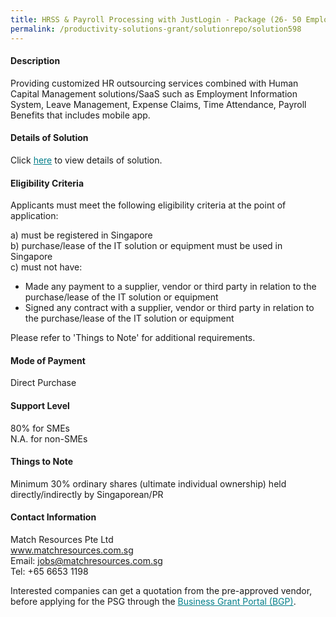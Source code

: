 ```yaml
---
title: HRSS & Payroll Processing with JustLogin - Package (26- 50 Employees)
permalink: /productivity-solutions-grant/solutionrepo/solution598
---
```


#### Description

Providing customized HR outsourcing services combined with Human Capital Management solutions/SaaS such as Employment Information System, Leave Management, Expense Claims, Time Attendance, Payroll Benefits that includes mobile app.


#### Details of Solution

Click <a href='https://govassist.gobusiness.gov.sg/images/psg/Match_Resources_Payroll_Annex_3_CR_wef4May2020_Part_2.pdf' style='color:#037e8a'>here</a> to view details of solution.

#### Eligibility Criteria

Applicants must meet the following eligibility criteria at the point of application:

a) must be registered in Singapore <br>
b) purchase/lease of the IT solution or equipment must be used in Singapore <br>
c) must not have:
- Made any payment to a supplier, vendor or third party in relation to the purchase/lease of the IT solution or equipment
- Signed any contract with a supplier, vendor or third party in relation to the purchase/lease of the IT solution or equipment

Please refer to 'Things to Note' for additional requirements.

#### Mode of Payment
Direct Purchase

#### Support Level
80% for SMEs <br>
N.A. for non-SMEs

#### Things to Note
Minimum 30% ordinary shares (ultimate individual ownership) held directly/indirectly by Singaporean/PR

#### Contact Information
Match Resources Pte Ltd<br>www.matchresources.com.sg<br>Email: jobs@matchresources.com.sg<br>Tel: +65 6653 1198

Interested companies can get a quotation from the pre-approved vendor, before applying for the PSG through the <a target='_blank' style='color:#037e8a' href='https://www.businessgrants.gov.sg/'>Business Grant Portal (BGP)</a>.

